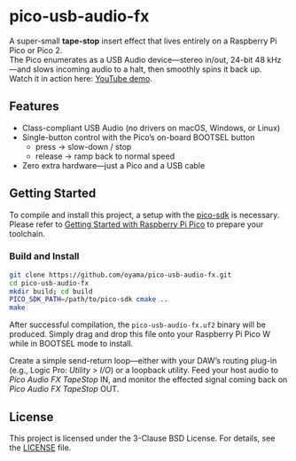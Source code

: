 # pico-usb-audio-fx

A super-small **tape-stop** insert effect that lives entirely on a Raspberry Pi Pico or Pico 2.  
The Pico enumerates as a USB Audio device—stereo in/out, 24-bit 48 kHz—and slows incoming audio to a halt, then smoothly spins it back up.  
Watch it in action here: [YouTube demo](https://www.youtube.com/watch?v=-kohc86NgPs).

## Features

* Class-compliant USB Audio (no drivers on macOS, Windows, or Linux)
* Single-button control with the Pico’s on-board BOOTSEL button  
  * press → slow-down / stop  
  * release → ramp back to normal speed
* Zero extra hardware—just a Pico and a USB cable

## Getting Started

To compile and install this project, a setup with the [pico-sdk](https://github.com/raspberrypi/pico-sdk) is necessary. Please refer to [Getting Started with Raspberry Pi Pico](https://datasheets.raspberrypi.com/pico/getting-started-with-pico.pdf) to prepare your toolchain.

### Build and Install

```bash
git clone https://github.com/oyama/pico-usb-audio-fx.git
cd pico-usb-audio-fx
mkdir build; cd build
PICO_SDK_PATH=/path/to/pico-sdk cmake ..
make
```

After successful compilation, the `pico-usb-audio-fx.uf2` binary will be produced. Simply drag and drop this file onto your Raspberry Pi Pico W while in BOOTSEL mode to install.

Create a simple send-return loop—either with your DAW’s routing plug-in (e.g., Logic Pro: _Utility > I/O_) or a loopback utility. Feed your host audio to _Pico Audio FX TapeStop_ IN, and monitor the effected signal coming back on _Pico Audio FX TapeStop_ OUT.

## License

This project is licensed under the 3-Clause BSD License. For details, see the [LICENSE](LICENSE.md) file.
